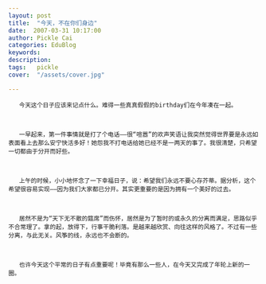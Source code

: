 ```yaml
---
layout: post  
title:  "今天，不在你们身边"
date:  2007-03-31 10:17:00
author: Pickle Cai  
categories: EduBlog  
keywords: 
description:   
tags:	pickle   
cover:  "/assets/cover.jpg"  

---
```


       今天这个日子应该来记点什么。难得一些真真假假的birthday们在今年凑在一起。



       一早起来，第一件事情就是打了个电话——很“喧嚣”的欢声笑语让我突然觉得世界要是永远如表面看上去那么安宁快活多好！她怨我不打电话给她已经不是一两天的事了。我很清楚，只希望一切都由于分开而好些。



       上午的时候，小小地怀念了一下幸福日子，说：希望我们永远不要心存芥蒂。据分析，这个希望很容易实现——因为我们大家都已分开。其实更重要的是因为拥有一个美好的过去。



       居然不是为“天下无不散的筵席”而伤怀，居然是为了暂时的或永久的分离而满足，思路似乎不合常理了。拿的起，放得下，行事干脆利落。是越来越欣赏、向往这样的风格了。不过有一些分离，与此无关。风筝的线，永远也不会断的。



       也许今天这个平常的日子有点重要呢！毕竟有那么一些人，在今天又完成了年轮上新的一圈。



       



		    
